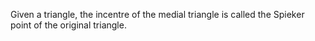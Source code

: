 Given a triangle, the incentre of the medial triangle is called the
Spieker point of the original triangle.
